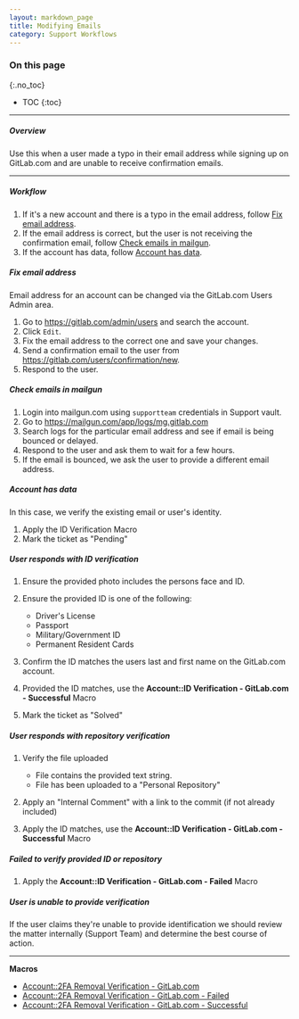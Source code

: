 ```yaml
---
layout: markdown_page
title: Modifying Emails
category: Support Workflows
---
```


### On this page
{:.no_toc}

- TOC
{:toc}

----

##### Overview

Use this when a user made a typo in their email address while signing up on GitLab.com and are unable to receive confirmation emails.


______________

##### Workflow

1. If it's a new account and there is a typo in the email address, follow [Fix email address](#fix-email-address).
2. If the email address is correct, but the user is not receiving the confirmation email, follow [Check emails in mailgun](#check-emails-in-mailgun).
3. If the account has data, follow [Account has data](#account-has-data).

##### Fix email address

Email address for an account can be changed via the GitLab.com Users Admin area.

1. Go to https://gitlab.com/admin/users and search the account.
2. Click `Edit`.
3. Fix the email address to the correct one and save your changes.
4. Send a confirmation email to the user from https://gitlab.com/users/confirmation/new.
5. Respond to the user.

##### Check emails in mailgun

1. Login into mailgun.com using `supportteam` credentials in Support vault.
2. Go to https://mailgun.com/app/logs/mg.gitlab.com
3. Search logs for the particular email address and see if email is being bounced or delayed.
4. Respond to the user and ask them to wait for a few hours.
5. If the email is bounced, we ask the user to provide a different email address.

##### Account has data

In this case, we verify the existing email or user's identity.

1. Apply the ID Verification Macro
2. Mark the ticket as "Pending"

##### User responds with ID verification 

1. Ensure the provided photo includes the persons face and ID.

2. Ensure the provided ID is one of the following:
    + Driver's License
    + Passport
    + Military/Government ID
    + Permanent Resident Cards

3. Confirm the ID matches the users last and first name on the GitLab.com account.

4. Provided the ID matches, use the **Account::ID Verification - GitLab.com - Successful** Macro
5. Mark the ticket as "Solved"


##### User responds with repository verification 

1. Verify the file uploaded
    + File contains the provided text string.
    + File has been uploaded to a "Personal Repository"

2. Apply an "Internal Comment" with a link to the commit (if not already included)
3. Apply the ID matches, use the **Account::ID Verification - GitLab.com - Successful** Macro

##### Failed to verify provided ID or repository 

1. Apply the **Account::ID Verification - GitLab.com - Failed** Macro


##### User is unable to provide verification

If the user claims they're unable to provide identification we should review the matter internally (Support Team) and determine the best course of action. 

__________________

**Macros**

* [Account::2FA Removal Verification - GitLab.com](https://gitlab.zendesk.com/agent/admin/macros/103721068)
* [Account::2FA Removal Verification - GitLab.com - Failed](https://gitlab.zendesk.com/agent/admin/macros/103790308)
* [Account::2FA Removal Verification - GitLab.com - Successful](https://gitlab.zendesk.com/agent/admin/macros/103772548)
